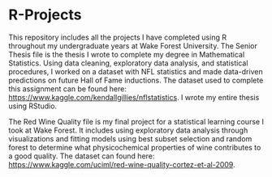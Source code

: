 # R-Projects
This repository includes all the projects I have completed using R throughout my undergraduate years at Wake Forest University.
The Senior Thesis file is the thesis I wrote to complete my degree in Mathematical Statistics. Using data cleaning, exploratory data analysis, and statistical procedures, I worked on a dataset with NFL statistics and made data-driven predictions on future Hall of Fame inductions. The dataset used to complete this assignment can be found here: https://www.kaggle.com/kendallgillies/nflstatistics. I wrote my entire thesis using RStudio.

The Red Wine Quality file is my final project for a statistical learning course I took at Wake Forest. It includes using exploratory data analysis through visualizations and fitting models using best subset selection and random forest to determine what physicochemical properties of wine contributes to a good quality. The dataset can found here: https://www.kaggle.com/uciml/red-wine-quality-cortez-et-al-2009. 

